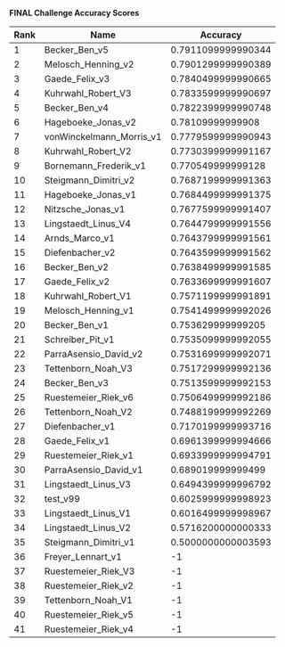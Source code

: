 **FINAL Challenge Accuracy Scores**



|Rank|Name|Accuracy|
|----|-----|---|
|1|Becker_Ben_v5|0.7911099999990344|
|2|Melosch_Henning_v2|0.7901299999990389|
|3|Gaede_Felix_v3|0.7840499999990665|
|4|Kuhrwahl_Robert_V3|0.7833599999990697|
|5|Becker_Ben_v4|0.7822399999990748|
|6|Hageboeke_Jonas_v2|0.78109999999908|
|7|vonWinckelmann_Morris_v1|0.7779599999990943|
|8|Kuhrwahl_Robert_V2|0.7730399999991167|
|9|Bornemann_Frederik_v1|0.770549999999128|
|10|Steigmann_Dimitri_v2|0.7687199999991363|
|11|Hageboeke_Jonas_v1|0.7684499999991375|
|12|Nitzsche_Jonas_v1|0.7677599999991407|
|13|Lingstaedt_Linus_V4|0.7644799999991556|
|14|Arnds_Marco_v1|0.7643799999991561|
|15|Diefenbacher_v2|0.7643599999991562|
|16|Becker_Ben_v2|0.7638499999991585|
|17|Gaede_Felix_v2|0.7633699999991607|
|18|Kuhrwahl_Robert_V1|0.7571199999991891|
|19|Melosch_Henning_v1|0.7541499999992026|
|20|Becker_Ben_v1|0.753629999999205|
|21|Schreiber_Pit_v1|0.7535099999992055|
|22|ParraAsensio_David_v2|0.7531699999992071|
|23|Tettenborn_Noah_V3|0.7517299999992136|
|24|Becker_Ben_v3|0.7513599999992153|
|25|Ruestemeier_Riek_v6|0.7506499999992186|
|26|Tettenborn_Noah_V2|0.7488199999992269|
|27|Diefenbacher_v1|0.7170199999993716|
|28|Gaede_Felix_v1|0.6961399999994666|
|29|Ruestemeier_Riek_v1|0.6933999999994791|
|30|ParraAsensio_David_v1|0.689019999999499|
|31|Lingstaedt_Linus_V3|0.6494399999996792|
|32|test_v99|0.6025999999998923|
|33|Lingstaedt_Linus_V1|0.6016499999998967|
|34|Lingstaedt_Linus_V2|0.5716200000000333|
|35|Steigmann_Dimitri_v1|0.5000000000003593|
|36|Freyer_Lennart_v1|-1|
|37|Ruestemeier_Riek_V3|-1|
|38|Ruestemeier_Riek_v2|-1|
|39|Tettenborn_Noah_V1|-1|
|40|Ruestemeier_Riek_v5|-1|
|41|Ruestemeier_Riek_v4|-1|
